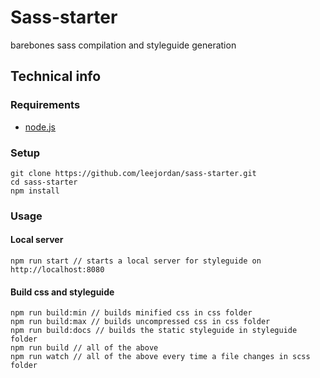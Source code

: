 # Sass-starter

barebones sass compilation and styleguide generation

## Technical info

### Requirements

- [node.js](https://nodejs.org/en/download/)

### Setup

```
git clone https://github.com/leejordan/sass-starter.git
cd sass-starter
npm install
```

### Usage

#### Local server

```
npm run start // starts a local server for styleguide on http://localhost:8080
```

#### Build css and styleguide

```
npm run build:min // builds minified css in css folder
npm run build:max // builds uncompressed css in css folder
npm run build:docs // builds the static styleguide in styleguide folder
npm run build // all of the above
npm run watch // all of the above every time a file changes in scss folder
```
